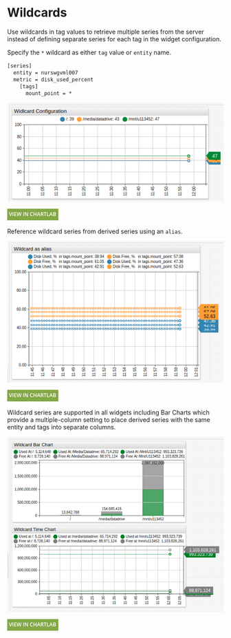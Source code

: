 # Wildcards

Use wildcards in tag values to retrieve multiple series from the server instead of defining separate series for each tag in the widget configuration.

Specify the `*` wildcard as either `tag` value or `entity` name.

```ls
[series]
  entity = nurswgvml007
  metric = disk_used_percent
    [tags]
      mount_point = *
```

![](./images/wildcard-1.png)

[![](./images/new-button.png)](https://apps.axibase.com/chartlab/b3751e61)

Reference wildcard series from derived series using an `alias`.

![](./images/wildcard-2.png)

[![](./images/new-button.png)](https://apps.axibase.com/chartlab/bf23243d)

Wildcard series are supported in all widgets including Bar Charts which provide a multiple-column setting to place derived series with the same entity and tags into separate columns.

![](./images/wildcard-3.png)

[![](./images/new-button.png)](https://apps.axibase.com/chartlab/a89030db)